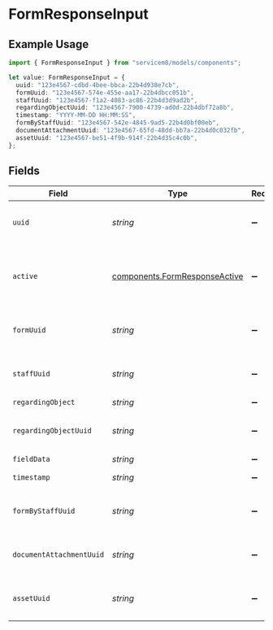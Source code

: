 # FormResponseInput

## Example Usage

```typescript
import { FormResponseInput } from "servicem8/models/components";

let value: FormResponseInput = {
  uuid: "123e4567-cdbd-4bee-bbca-22b4d938e7cb",
  formUuid: "123e4567-574e-455e-aa17-22b4dbcc051b",
  staffUuid: "123e4567-f1a2-4083-ac86-22b4d3d9ad2b",
  regardingObjectUuid: "123e4567-7900-4739-ad0d-22b4dbf72a8b",
  timestamp: "YYYY-MM-DD HH:MM:SS",
  formByStaffUuid: "123e4567-542e-4845-9ad5-22b4d0bf00eb",
  documentAttachmentUuid: "123e4567-65fd-48dd-bb7a-22b4d0c032fb",
  assetUuid: "123e4567-be51-4f9b-914f-22b4d35c4c0b",
};
```

## Fields

| Field                                                                          | Type                                                                           | Required                                                                       | Description                                                                    | Example                                                                        |
| ------------------------------------------------------------------------------ | ------------------------------------------------------------------------------ | ------------------------------------------------------------------------------ | ------------------------------------------------------------------------------ | ------------------------------------------------------------------------------ |
| `uuid`                                                                         | *string*                                                                       | :heavy_minus_sign:                                                             | Record UUID key                                                                | 123e4567-cdbd-4bee-bbca-22b4d938e7cb                                           |
| `active`                                                                       | [components.FormResponseActive](../../models/components/formresponseactive.md) | :heavy_minus_sign:                                                             | Record active/deleted flag. <br/><br/>Valid values are [0,1]                   |                                                                                |
| `formUuid`                                                                     | *string*                                                                       | :heavy_minus_sign:                                                             | N/A                                                                            | 123e4567-574e-455e-aa17-22b4dbcc051b                                           |
| `staffUuid`                                                                    | *string*                                                                       | :heavy_minus_sign:                                                             | N/A                                                                            | 123e4567-f1a2-4083-ac86-22b4d3d9ad2b                                           |
| `regardingObject`                                                              | *string*                                                                       | :heavy_minus_sign:                                                             | N/A                                                                            |                                                                                |
| `regardingObjectUuid`                                                          | *string*                                                                       | :heavy_minus_sign:                                                             | N/A                                                                            | 123e4567-7900-4739-ad0d-22b4dbf72a8b                                           |
| `fieldData`                                                                    | *string*                                                                       | :heavy_minus_sign:                                                             | N/A                                                                            |                                                                                |
| `timestamp`                                                                    | *string*                                                                       | :heavy_minus_sign:                                                             | N/A                                                                            | YYYY-MM-DD HH:MM:SS                                                            |
| `formByStaffUuid`                                                              | *string*                                                                       | :heavy_minus_sign:                                                             | N/A                                                                            | 123e4567-542e-4845-9ad5-22b4d0bf00eb                                           |
| `documentAttachmentUuid`                                                       | *string*                                                                       | :heavy_minus_sign:                                                             | N/A                                                                            | 123e4567-65fd-48dd-bb7a-22b4d0c032fb                                           |
| `assetUuid`                                                                    | *string*                                                                       | :heavy_minus_sign:                                                             | N/A                                                                            | 123e4567-be51-4f9b-914f-22b4d35c4c0b                                           |